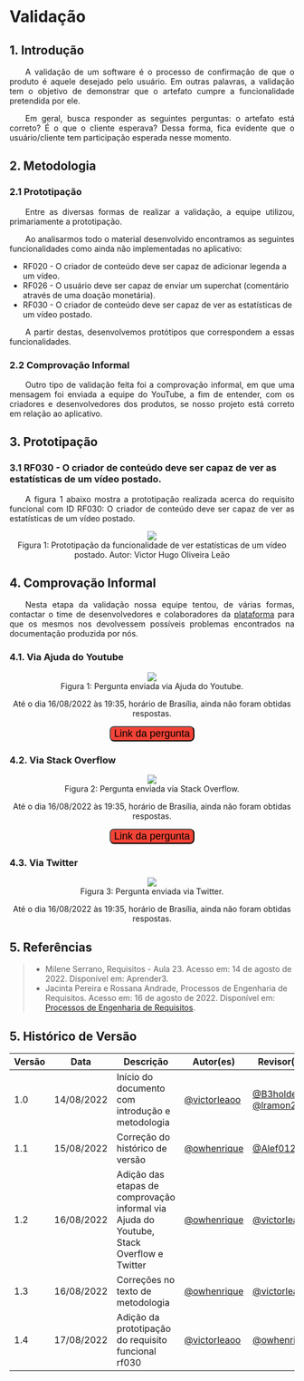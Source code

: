 # Validação

## 1. Introdução
<p align="justify">&emsp;&emsp;A validação de um software é o processo de confirmação de que o produto é aquele desejado pelo usuário. Em outras palavras, a validação tem o objetivo de demonstrar que o artefato cumpre a funcionalidade pretendida por ele.</p>

<p align="justify">&emsp;&emsp;Em geral, busca responder as seguintes perguntas: o artefato está correto? É o que o cliente esperava? Dessa forma, fica evidente que o usuário/cliente tem participação esperada nesse momento.</p>

## 2. Metodologia

### 2.1 Prototipação
<p align="justify">&emsp;&emsp;Entre as diversas formas de realizar a validação, a equipe utilizou, primariamente a prototipação.</p>

<p align="justify">&emsp;&emsp;Ao analisarmos todo o material desenvolvido encontramos as seguintes funcionalidades como ainda não implementadas no aplicativo:</p>

- RF020 - O criador de conteúdo deve ser capaz de adicionar legenda a um vídeo.
- RF026 - O usuário deve ser capaz de enviar um superchat (comentário através de uma doação monetária).
- RF030 - O criador de conteúdo deve ser capaz de ver as estatísticas de um vídeo postado.

<p align="justify">&emsp;&emsp;A partir destas, desenvolvemos protótipos que correspondem a essas funcionalidades.</p>

### 2.2 Comprovação Informal
<p align="justify">&emsp;&emsp;Outro tipo de validação feita foi a comprovação informal, em que uma mensagem foi enviada a equipe do YouTube, a fim de entender, com os criadores e desenvolvedores dos produtos, se nosso projeto está correto em relação ao aplicativo.</p>

## 3. Prototipação

### 3.1 RF030 - O criador de conteúdo deve ser capaz de ver as estatísticas de um vídeo postado.
<p align="justify">&emsp;&emsp;A figura 1 abaixo mostra a prototipação realizada acerca do requisito funcional com ID RF030: O criador de conteúdo deve ser capaz de ver as estatísticas de um vídeo postado.</p>

<center>

<img src="https://raw.githubusercontent.com/Requisitos-de-Software/2022.1-Youtube/main/docs/media/validacao/rf030.png"/>

<figcaption>Figura 1: Prototipação da funcionalidade de ver estatísticas de um vídeo postado. Autor: Victor Hugo Oliveira Leão</figcaption>

</center>

## 4. Comprovação Informal 

<p align="justify">&emsp;&emsp;Nesta etapa da validação nossa equipe tentou, de várias formas, contactar o time de desenvolvedores e colaboradores da <a href="https://requisitos-de-software.github.io/2022.1-Youtube/modelagem/lexicos/objeto/#plataforma" target="_blank">plataforma</a> para que os mesmos nos devolvessem possíveis problemas encontrados na documentação produzida por nós. </p>

### 4.1. Via Ajuda do Youtube
<center>
<img src="https://raw.githubusercontent.com/Requisitos-de-Software/2022.1-Youtube/main/docs/media/validacao/validacao_contato_adp.png"/>

<figcaption>Figura 1: Pergunta enviada via Ajuda do Youtube.</figcaption>

Até o dia 16/08/2022 às 19:35, horário de Brasília, ainda não foram obtidas respostas.

<a href='https://support.google.com/youtube/thread/175430770?hl=pt-BR' target="_blank"><button style="border-radius: 8px;font-size: 18px;background-color: #f44336;">Link da pergunta</button></a>
</center>

### 4.2. Via Stack Overflow 
<center>
<img src="https://raw.githubusercontent.com/Requisitos-de-Software/2022.1-Youtube/main/docs/media/validacao/validacao_contato_so.png"/>

<figcaption>Figura 2: Pergunta enviada via Stack Overflow.</figcaption>

Até o dia 16/08/2022 às 19:35, horário de Brasília, ainda não foram obtidas respostas.

<a href='https://stackoverflow.com/questions/73380888/youtube-requirements-artifacts' target="_blank"><button style="border-radius: 8px;font-size: 18px;background-color: #f44336;">Link da pergunta</button></a>
</center>

### 4.3. Via Twitter 
<center>
<img src="https://raw.githubusercontent.com/Requisitos-de-Software/2022.1-Youtube/main/docs/media/validacao/validacao_contato_tt.jpeg"/>

<figcaption>Figura 3: Pergunta enviada via Twitter.</figcaption>

Até o dia 16/08/2022 às 19:35, horário de Brasília, ainda não foram obtidas respostas.

</center>

## 5. Referências

> - Milene Serrano, Requisitos - Aula 23. Acesso em: 14 de agosto de 2022. Disponível em: Aprender3.
> - Jacinta Pereira e  Rossana Andrade, Processos de Engenharia de
Requisitos. Acesso em: 16 de agosto de 2022. Disponível em: [Processos de Engenharia de
Requisitos](http://disciplinas.lia.ufc.br/engsof081/arquivos/ProcessosEngRequisitos-v2.pdf).

## 5. Histórico de Versão
| Versão | Data | Descrição | Autor(es) | Revisor(es) |
| ------ | ---- | --------- | --------- | ----------- |
| 1.0 | 14/08/2022 | Início do documento com introdução e metodologia | <a href="https://github.com/victorleaoo" target="_blank">@victorleaoo</a> | <a href="https://github.com/B3holder2" target="_blank">@B3holder2</a>, <a href="https://github.com/lramon2001" target="_blank">@lramon2001</a> |
| 1.1    | 15/08/2022 | Correção do histórico de versão | <a href="https://github.com/owhenrique" target="_blank">@owhenrique</a> | <a href="https://github.com/Alef012" target="_blank">@Alef012</a> |
| 1.2    | 16/08/2022 | Adição das etapas de comprovação informal via Ajuda do Youtube, Stack Overflow e Twitter | <a href="https://github.com/owhenrique" target="_blank">@owhenrique</a> | <a href="https://github.com/victorleaoo" target="_blank">@victorleaoo</a> |
| 1.3    | 16/08/2022 | Correções no texto de metodologia | <a href="https://github.com/owhenrique" target="_blank">@owhenrique</a> | <a href="https://github.com/victorleaoo" target="_blank">@victorleaoo</a> |
| 1.4    | 17/08/2022 | Adição da prototipação do requisito funcional rf030 | <a href="https://github.com/victorleaoo" target="_blank">@victorleaoo</a> | <a href="https://github.com/owhenrique" target="_blank">@owhenrique</a> |